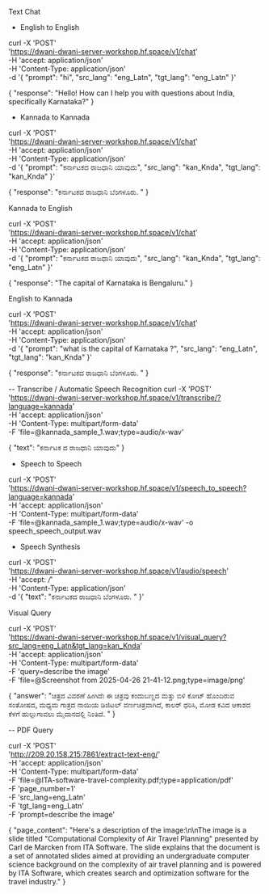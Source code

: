 Text Chat

- English to English

curl -X 'POST' \
  'https://dwani-dwani-server-workshop.hf.space/v1/chat' \
  -H 'accept: application/json' \
  -H 'Content-Type: application/json' \
  -d '{
  "prompt": "hi",
  "src_lang": "eng_Latn",
  "tgt_lang": "eng_Latn"
}'

{
  "response": "Hello! How can I help you with questions about India, specifically Karnataka?"
}


- Kannada to Kannada

curl -X 'POST' \
  'https://dwani-dwani-server-workshop.hf.space/v1/chat' \
  -H 'accept: application/json' \
  -H 'Content-Type: application/json' \
  -d '{
  "prompt": "ಕರ್ನಾಟಕದ ರಾಜಧಾನಿ ಯಾವುದು",
  "src_lang": "kan_Knda",
  "tgt_lang": "kan_Knda"
}'

{
  "response": "ಕರ್ನಾಟಕದ ರಾಜಧಾನಿ ಬೆಂಗಳೂರು. "
}

Kannada to English

curl -X 'POST' \
  'https://dwani-dwani-server-workshop.hf.space/v1/chat' \
  -H 'accept: application/json' \
  -H 'Content-Type: application/json' \
  -d '{
  "prompt": "ಕರ್ನಾಟಕದ ರಾಜಧಾನಿ ಯಾವುದು",
  "src_lang": "kan_Knda",
  "tgt_lang": "eng_Latn"
}'

{
  "response": "The capital of Karnataka is Bengaluru."
}


English to Kannada

curl -X 'POST' \
  'https://dwani-dwani-server-workshop.hf.space/v1/chat' \
  -H 'accept: application/json' \
  -H 'Content-Type: application/json' \
  -d '{
  "prompt": "what is the capital of Karnataka ?",
  "src_lang": "eng_Latn",
  "tgt_lang": "kan_Knda"
}'


{
  "response": "ಕರ್ನಾಟಕದ ರಾಜಧಾನಿ ಬೆಂಗಳೂರು. "
}



-- Transcribe  / Automatic Speech Recognition
curl -X 'POST' \
  'https://dwani-dwani-server-workshop.hf.space/v1/transcribe/?language=kannada' \
  -H 'accept: application/json' \
  -H 'Content-Type: multipart/form-data' \
  -F 'file=@kannada_sample_1.wav;type=audio/x-wav'

  {
  "text": "ಕರ್ನಾಟಕ ದ ರಾಜಧಾನಿ ಯಾವುದು"
}



- Speech to Speech

curl -X 'POST' \
  'https://dwani-dwani-server-workshop.hf.space/v1/speech_to_speech?language=kannada' \
  -H 'accept: application/json' \
  -H 'Content-Type: multipart/form-data' \
  -F 'file=@kannada_sample_1.wav;type=audio/x-wav' -o speech_speech_output.wav



- Speech Synthesis


curl -X 'POST' \
  'https://dwani-dwani-server-workshop.hf.space/v1/audio/speech' \
  -H 'accept: */*' \
  -H 'Content-Type: application/json' \
  -d '{
  "text": "ಕರ್ನಾಟಕದ ರಾಜಧಾನಿ ಬೆಂಗಳೂರು. "
}'


Visual Query

curl -X 'POST' \
  'https://dwani-dwani-server-workshop.hf.space/v1/visual_query?src_lang=eng_Latn&tgt_lang=kan_Knda' \
  -H 'accept: application/json' \
  -H 'Content-Type: multipart/form-data' \
  -F 'query=describe the image' \
  -F 'file=@Screenshot from 2025-04-26 21-41-12.png;type=image/png'


{
  "answer": "ಚಿತ್ರದ ವಿವರಣೆ ಹೀಗಿದೆಃ ಈ ಚಿತ್ರವು ಕಂದುಬಣ್ಣದ ಮತ್ತು ಬಿಳಿ ಕೋಟ್ ಹೊಂದಿರುವ ಸಂತೋಷದ, ಮಧ್ಯಮ ಗಾತ್ರದ ನಾಯಿಯ ಡಿಜಿಟಲ್ ವರ್ಣಚಿತ್ರವಾಗಿದೆ, ಕಾಲರ್ ಧರಿಸಿ, ಮೋಡ ಕವಿದ ಆಕಾಶದ ಕೆಳಗೆ ಹುಲ್ಲುಗಾವಲು ಮೈದಾನದಲ್ಲಿ ನಿಂತಿದೆ. "
}



--  PDF Query

curl -X 'POST' \
  'http://209.20.158.215:7861/extract-text-eng/' \
  -H 'accept: application/json' \
  -H 'Content-Type: multipart/form-data' \
  -F 'file=@ITA-software-travel-complexity.pdf;type=application/pdf' \
  -F 'page_number=1' \
  -F 'src_lang=eng_Latn' \
  -F 'tgt_lang=eng_Latn' \
  -F 'prompt=describe the image'


  {
  "page_content": "Here's a description of the image:\n\nThe image is a slide titled \"Computational Complexity of Air Travel Planning\" presented by Carl de Marcken from ITA Software. The slide explains that the document is a set of annotated slides aimed at providing an undergraduate computer science background on the complexity of air travel planning and is powered by ITA Software, which creates search and optimization software for the travel industry."
}